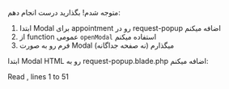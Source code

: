 متوجه شدم! بگذارید درست انجام دهم:

1. ابتدا Modal برای appointment رو در request-popup اضافه میکنم
2. از function عمومی `openModal` استفاده میکنم
3. فرم رو به صورت Modal میگذارم (نه صفحه جداگانه)

ابتدا Modal HTML رو به request-popup.blade.php اضافه میکنم: 

Read [](file:///f%3A/boniad_hekmat/resources/views/unified/user/request-popup.blade.php#1-1), lines 1 to 51

